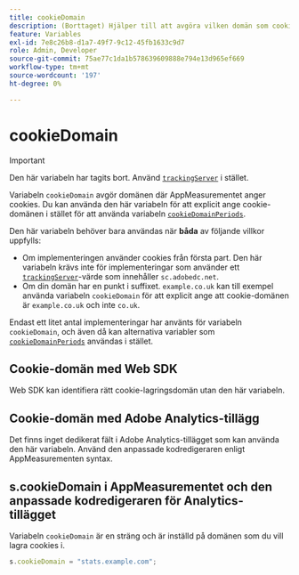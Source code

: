 ```yaml
---
title: cookieDomain
description: (Borttaget) Hjälper till att avgöra vilken domän som cookies ska anges på.
feature: Variables
exl-id: 7e8c26b8-d1a7-49f7-9c12-45fb1633c9d7
role: Admin, Developer
source-git-commit: 75ae77c1da1b578639609888e794e13d965ef669
workflow-type: tm+mt
source-wordcount: '197'
ht-degree: 0%

---
```


# cookieDomain

>[!IMPORTANT]
>Den här variabeln har tagits bort. Använd [`trackingServer`](trackingserver.md) i stället.

Variabeln `cookieDomain` avgör domänen där AppMeasurementet anger cookies. Du kan använda den här variabeln för att explicit ange cookie-domänen i stället för att använda variabeln [`cookieDomainPeriods`](cookiedomainperiods.md).

Den här variabeln behöver bara användas när **båda** av följande villkor uppfylls:

* Om implementeringen använder cookies från första part. Den här variabeln krävs inte för implementeringar som använder ett [`trackingServer`](trackingserver.md)-värde som innehåller `sc.adobedc.net`.
* Om din domän har en punkt i suffixet. `example.co.uk` kan till exempel använda variabeln `cookieDomain` för att explicit ange att cookie-domänen är `example.co.uk` och inte `co.uk`.

Endast ett litet antal implementeringar har använts för variabeln `cookieDomain`, och även då kan alternativa variabler som [`cookieDomainPeriods`](cookiedomainperiods.md) användas i stället.

## Cookie-domän med Web SDK

Web SDK kan identifiera rätt cookie-lagringsdomän utan den här variabeln.

## Cookie-domän med Adobe Analytics-tillägg

Det finns inget dedikerat fält i Adobe Analytics-tillägget som kan använda den här variabeln. Använd den anpassade kodredigeraren enligt AppMeasurementen syntax.

## s.cookieDomain i AppMeasurementet och den anpassade kodredigeraren för Analytics-tillägget

Variabeln `cookieDomain` är en sträng och är inställd på domänen som du vill lagra cookies i.

```js
s.cookieDomain = "stats.example.com";
```
